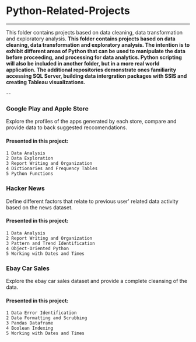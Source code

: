 # Python-Related-Projects
---

This folder contains projects based on data cleaning, data transformation and exploratory analysis.
**This folder contains projects based on data cleaning, data transformation and exploratory analysis. The intention is to exhibit different areas of Python that can be used to manipulate the data before proceeding, and processing for data analytics. Python scripting will also be included in another folder, but in a more real world application. The additional repositories demonstrate ones familiarity accessing SQL Server, building data intergration packages with SSIS and creating Tableau visualizations.**

--


### Google Play and Apple Store
Explore the profiles of the apps generated by each store, compare and provide data to back suggested reccomendations.

#### Presented in this project: 
```
1 Data Analysis
2 Data Exploration 
3 Report Writing and Organization
4 Dictionaries and Frequency Tables
5 Python Functions
``` 

### Hacker News 
Define different factors that relate to previous user' related data activity based on the news dataset.

#### Presented in this project: 
```
1 Data Analysis 
2 Report Writing and Organization
3 Pattern and Trend Identification 
4 Object-Oriented Python 
5 Working with Dates and Times 
```

### Ebay Car Sales
Explore the ebay car sales dataset and provide a complete cleansing of the data.

#### Presented in this project:  
```
1 Data Error Identification 
2 Data Formatting and Scrubbing
3 Pandas Dataframe
4 Boolean Indexing 
5 Working with Dates and Times 
```


